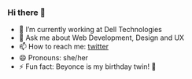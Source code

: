 ### Hi there 👋

<!--
**khyatibisht/khyatibisht** is a ✨ _special_ ✨ repository because its `README.md` (this file) appears on your GitHub profile.
Here are some ideas to get you started:
- 🌱 I’m currently learning ...
- 👯 I’m looking to collaborate on ...
- 🤔 I’m looking for help with ...
-->


- 🔭 I’m currently working at Dell Technologies
- 💬 Ask me about Web Development, Design and UX 
- 📫 How to reach me: [twitter](https://twitter.com/Khyati_Bisht)
- 😄 Pronouns: she/her
- ⚡ Fun fact: Beyonce is my birthday twin! 🎂

